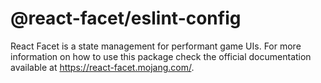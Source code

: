 # @react-facet/eslint-config

React Facet is a state management for performant game UIs. For more information on how to use this package check the official documentation available at https://react-facet.mojang.com/.
